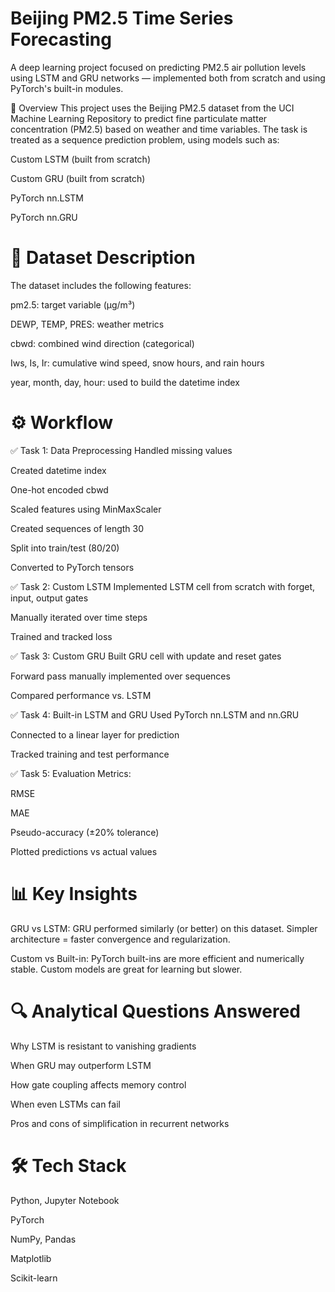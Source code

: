 # Beijing PM2.5 Time Series Forecasting
A deep learning project focused on predicting PM2.5 air pollution levels using LSTM and GRU networks — implemented both from scratch and using PyTorch's built-in modules.

📌 Overview
This project uses the Beijing PM2.5 dataset from the UCI Machine Learning Repository to predict fine particulate matter concentration (PM2.5) based on weather and time variables.
The task is treated as a sequence prediction problem, using models such as:

Custom LSTM (built from scratch)

Custom GRU (built from scratch)

PyTorch nn.LSTM

PyTorch nn.GRU

# 📂 Dataset Description
The dataset includes the following features:

pm2.5: target variable (µg/m³)

DEWP, TEMP, PRES: weather metrics

cbwd: combined wind direction (categorical)

Iws, Is, Ir: cumulative wind speed, snow hours, and rain hours

year, month, day, hour: used to build the datetime index



# ⚙️ Workflow
✅ Task 1: Data Preprocessing
Handled missing values

Created datetime index

One-hot encoded cbwd

Scaled features using MinMaxScaler

Created sequences of length 30

Split into train/test (80/20)

Converted to PyTorch tensors

✅ Task 2: Custom LSTM
Implemented LSTM cell from scratch with forget, input, output gates

Manually iterated over time steps

Trained and tracked loss

✅ Task 3: Custom GRU
Built GRU cell with update and reset gates

Forward pass manually implemented over sequences

Compared performance vs. LSTM

✅ Task 4: Built-in LSTM and GRU
Used PyTorch nn.LSTM and nn.GRU

Connected to a linear layer for prediction

Tracked training and test performance

✅ Task 5: Evaluation
Metrics:

RMSE

MAE

Pseudo-accuracy (±20% tolerance)

Plotted predictions vs actual values

# 📊 Key Insights
GRU vs LSTM: GRU performed similarly (or better) on this dataset. Simpler architecture = faster convergence and regularization.

Custom vs Built-in: PyTorch built-ins are more efficient and numerically stable. Custom models are great for learning but slower.

# 🔍 Analytical Questions Answered
Why LSTM is resistant to vanishing gradients

When GRU may outperform LSTM

How gate coupling affects memory control

When even LSTMs can fail

Pros and cons of simplification in recurrent networks

# 🛠 Tech Stack
Python, Jupyter Notebook

PyTorch

NumPy, Pandas

Matplotlib

Scikit-learn
